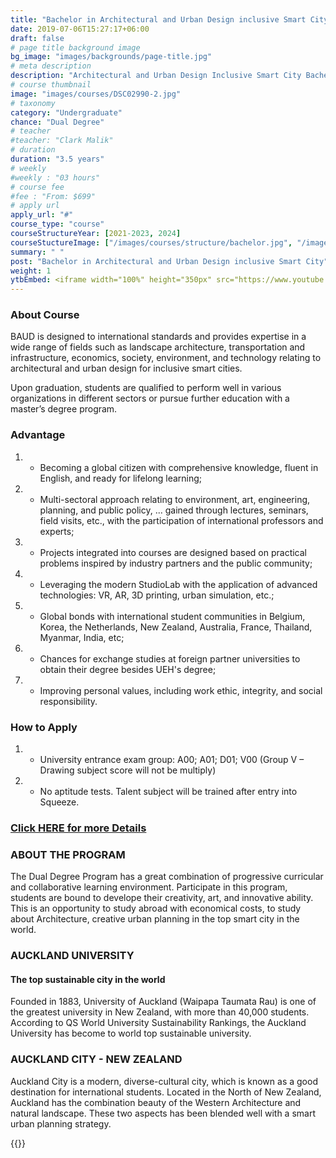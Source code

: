 ```yaml
---
title: "Bachelor in Architectural and Urban Design inclusive Smart City"
date: 2019-07-06T15:27:17+06:00
draft: false
# page title background image
bg_image: "images/backgrounds/page-title.jpg"
# meta description
description: "Architectural and Urban Design Inclusive Smart City Bachelor Program is one of the programs in UEH with multidisciplinary and sustainable approaches. Students enrolling in the program steps on the journey to sharpening their multi-angle analysis of community hindrances, applying technology and finally devote themselves to “think globally, act locally” solutions. Students also have a chance to study abroad with the Dual Degree Program in New Zealand with the University of Auckland."
# course thumbnail
image: "images/courses/DSC02990-2.jpg"
# taxonomy
category: "Undergraduate"
chance: "Dual Degree"
# teacher
#teacher: "Clark Malik"
# duration
duration: "3.5 years"
# weekly
#weekly : "03 hours"
# course fee
#fee : "From: $699"
# apply url
apply_url: "#"
course_type: "course"
courseStructureYear: [2021-2023, 2024]
courseStuctureImage: ["/images/courses/structure/bachelor.jpg", "/images/courses/structure/bachelor2024.jpg"]
summary: " "
post: "Bachelor in Architectural and Urban Design inclusive Smart City"
weight: 1
ytbEmbed: <iframe width="100%" height="350px" src="https://www.youtube.com/embed/WugKCfyHpaE?si=9QIb5lCuvBm4qsHX" title="YouTube video player" frameborder="0" allow="accelerometer; autoplay; clipboard-write; encrypted-media; gyroscope; picture-in-picture; web-share" referrerpolicy="strict-origin-when-cross-origin" allowfullscreen></iframe>
---
```


<!-- |||| -->

### About Course

BAUD is designed to international standards and provides expertise in a wide range of fields such as landscape architecture, transportation and infrastructure, economics, society, environment, and technology relating to architectural and urban design for inclusive smart cities.

Upon graduation, students are qualified to perform well in various organizations in different sectors or pursue further education with a master’s degree program.

### Advantage

1. - Becoming a global citizen with comprehensive knowledge, fluent in English, and ready for lifelong learning;
2. - Multi-sectoral approach relating to environment, art, engineering, planning, and public policy, ... gained through lectures, seminars, field visits, etc., with the participation of international professors and experts;
3. - Projects integrated into courses are designed based on practical problems inspired by industry partners and the public community;
4. - Leveraging the modern StudioLab with the application of advanced technologies: VR, AR, 3D printing, urban simulation, etc.;
5. - Global bonds with international student communities in Belgium, Korea, the Netherlands, New Zealand, Australia, France, Thailand, Myanmar, India, etc;
6. - Chances for exchange studies at foreign partner universities to obtain their degree besides UEH's degree;
7. - Improving personal values, including work ethic, integrity, and social responsibility.

### How to Apply

1. - University entrance exam group: A00; A01; D01; V00 (Group V – Drawing subject score will not be multiply)

2. - No aptitude tests. Talent subject will be trained after entry into Squeeze.

### [Click HERE for more Details](https://www.ueh.edu.vn/dao-tao/dai-hoc-chinh-quy/cu-nhan-chinh-quy-chuan/kien-truc-va-thiet-ke-do-thi-thong-minh/?fbclid=IwAR2NpSrtyKgf7cPVM--jJOa42jbvd-inHWMR1ULdk9jFbr3KvYR_8rTCuDU)

<!-- Dual Degree -->
<!-- |||| -->
### ABOUT THE PROGRAM

The Dual Degree Program has a great combination of progressive curricular and collaborative learning environment. Participate in this program, students are bound to develope their creativity, art, and innovative ability. This is an opportunity to study abroad with economical costs, to study about Architecture, creative urban planning in the top smart city in the world.

### AUCKLAND UNIVERSITY

#### The top sustainable city in the world

Founded in 1883, University of Auckland (Waipapa Taumata Rau) is one of the greatest university in New Zealand, with more than 40,000 students. According to QS World University Sustainability Rankings, the Auckland University has become to world top sustainable university.

### AUCKLAND CITY - NEW ZEALAND

Auckland City is a modern, diverse-cultural city, which is known as a good destination for  international students. Located in the North of New Zealand, Auckland has the combination beauty of the Western Architecture and natural landscape. These two aspects has been blended well with a smart urban planning strategy. 

{{<img imgSrc="/images/courses/auckland1.jpg" >}}